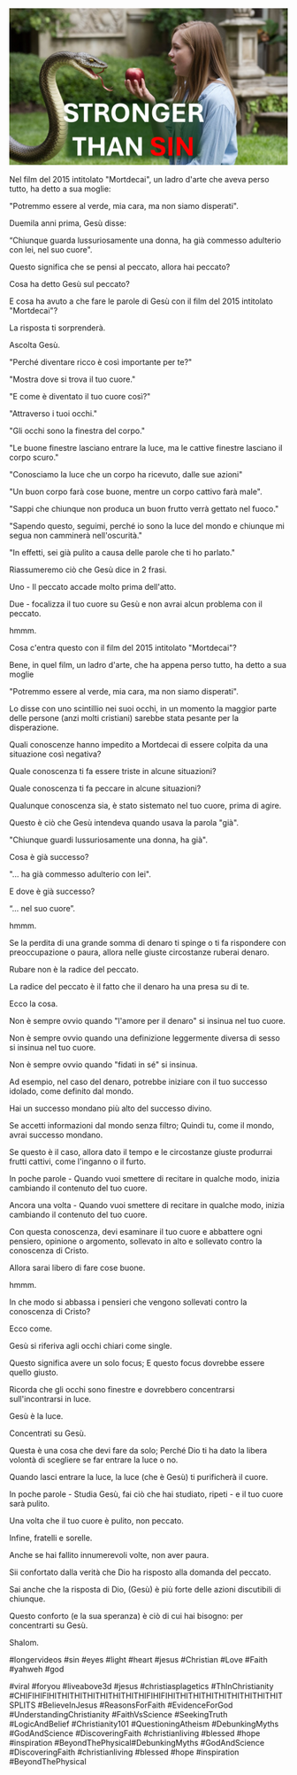 ![Video cover image](../cover.jpg "cover photo")

Nel film del 2015 intitolato "Mortdecai", un ladro d'arte che aveva perso tutto, ha detto a sua moglie:

"Potremmo essere al verde, mia cara, ma non siamo disperati".

Duemila anni prima, Gesù disse:

“Chiunque guarda lussuriosamente una donna, ha già commesso adulterio con lei, nel suo cuore".

Questo significa che se pensi al peccato, allora hai peccato?

Cosa ha detto Gesù sul peccato?

E cosa ha avuto a che fare le parole di Gesù con il film del 2015 intitolato "Mortdecai"?

La risposta ti sorprenderà.

Ascolta Gesù.

"Perché diventare ricco è così importante per te?"

"Mostra dove si trova il tuo cuore."

"E come è diventato il tuo cuore così?"

"Attraverso i tuoi occhi."

"Gli occhi sono la finestra del corpo."

"Le buone finestre lasciano entrare la luce, ma le cattive finestre lasciano il corpo scuro."

"Conosciamo la luce che un corpo ha ricevuto, dalle sue azioni"

"Un buon corpo farà cose buone, mentre un corpo cattivo farà male".

"Sappi che chiunque non produca un buon frutto verrà gettato nel fuoco."

"Sapendo questo, seguimi, perché io sono la luce del mondo e chiunque mi segua non camminerà nell'oscurità."

"In effetti, sei già pulito a causa delle parole che ti ho parlato."

Riassumeremo ciò che Gesù dice in 2 frasi.

Uno - Il peccato accade molto prima dell'atto.

Due - focalizza il tuo cuore su Gesù e non avrai alcun problema con il peccato.

hmmm.

Cosa c'entra questo con il film del 2015 intitolato "Mortdecai"?

Bene, in quel film, un ladro d'arte, che ha appena perso tutto, ha detto a sua moglie

"Potremmo essere al verde, mia cara, ma non siamo disperati".

Lo disse con uno scintillio nei suoi occhi, in un momento la maggior parte delle persone (anzi molti cristiani) sarebbe stata pesante per la disperazione.

Quali conoscenze hanno impedito a Mortdecai di essere colpita da una situazione così negativa?

Quale conoscenza ti fa essere triste in alcune situazioni?

Quale conoscenza ti fa peccare in alcune situazioni?

Qualunque conoscenza sia, è stato sistemato nel tuo cuore, prima di agire.

Questo è ciò che Gesù intendeva quando usava la parola "già".

"Chiunque guardi lussuriosamente una donna, ha già".

Cosa è già successo?

"... ha già commesso adulterio con lei".

E dove è già successo?

“… nel suo cuore”.

hmmm.

Se la perdita di una grande somma di denaro ti spinge o ti fa rispondere con preoccupazione o paura, allora nelle giuste circostanze ruberai denaro.

Rubare non è la radice del peccato.

La radice del peccato è il fatto che il denaro ha una presa su di te.

Ecco la cosa.

Non è sempre ovvio quando "l'amore per il denaro" si insinua nel tuo cuore.

Non è sempre ovvio quando una definizione leggermente diversa di sesso si insinua nel tuo cuore.

Non è sempre ovvio quando "fidati in sé" si insinua.

Ad esempio, nel caso del denaro, potrebbe iniziare con il tuo successo idolado, come definito dal mondo.

Hai un successo mondano più alto del successo divino.

Se accetti informazioni dal mondo senza filtro; Quindi tu, come il mondo, avrai successo mondano.

Se questo è il caso, allora dato il tempo e le circostanze giuste produrrai frutti cattivi, come l'inganno o il furto.

In poche parole - Quando vuoi smettere di recitare in qualche modo, inizia cambiando il contenuto del tuo cuore.

Ancora una volta - Quando vuoi smettere di recitare in qualche modo, inizia cambiando il contenuto del tuo cuore.

Con questa conoscenza, devi esaminare il tuo cuore e abbattere ogni pensiero, opinione o argomento, sollevato in alto e sollevato contro la conoscenza di Cristo.

Allora sarai libero di fare cose buone.

hmmm.

In che modo si abbassa i pensieri che vengono sollevati contro la conoscenza di Cristo?

Ecco come.

Gesù si riferiva agli occhi chiari come single.

Questo significa avere un solo focus; E questo focus dovrebbe essere quello giusto.

Ricorda che gli occhi sono finestre e dovrebbero concentrarsi sull'incontrarsi in luce.

Gesù è la luce.

Concentrati su Gesù.

Questa è una cosa che devi fare da solo; Perché Dio ti ha dato la libera volontà di scegliere se far entrare la luce o no.

Quando lasci entrare la luce, la luce (che è Gesù) ti purificherà il cuore.

In poche parole - Studia Gesù, fai ciò che hai studiato, ripeti - e il tuo cuore sarà pulito.

Una volta che il tuo cuore è pulito, non peccato.

Infine, fratelli e sorelle.

Anche se hai fallito innumerevoli volte, non aver paura.

Sii confortato dalla verità che Dio ha risposto alla domanda del peccato.

Sai anche che la risposta di Dio, (Gesù) è più forte delle azioni discutibili di chiunque.

Questo conforto (e la sua speranza) è ciò di cui hai bisogno: per concentrarti su Gesù.

Shalom.

#longervideos #sin #eyes #light #heart #jesus #Christian #Love #Faith #yahweh #god

#viral #foryou #liveabove3d #jesus #christiasplagetics #ThInChristianity #CHIFIHIFIHITHITHITHITHITHITHITHIFIHIFIHITHITHITHITHITHITHITHITHITSPLITS #BelieveInJesus #ReasonsForFaith #EvidenceForGod #UnderstandingChristianity #FaithVsScience #SeekingTruth #LogicAndBelief #Christianity101 #QuestioningAtheism #DebunkingMyths #GodAndScience #DiscoveringFaith #christianliving #blessed #hope #inspiration #BeyondThePhysical#DebunkingMyths #GodAndScience #DiscoveringFaith #christianliving #blessed #hope #inspiration #BeyondThePhysical